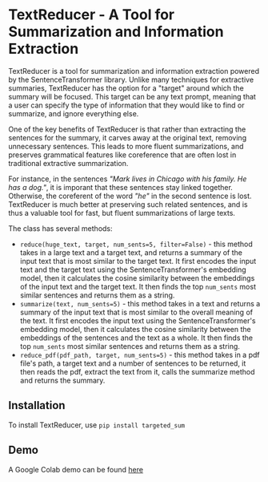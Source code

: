# TextReducer - A Tool for Summarization and Information Extraction
TextReducer is a tool for summarization and information extraction powered by the SentenceTransformer library. Unlike many techniques for extractive summaries, TextReducer has the option for a "target" around which the summary will be focused. This target can be any text prompt, meaning that a user can specify the type of information that they would like to find or summarize, and ignore everything else.

One of the key benefits of TextReducer is that rather than extracting the sentences for the summary, it carves away at the original text, removing unnecessary sentences. This leads to more fluent summarizations, and preserves grammatical features like coreference that are often lost in traditional extractive summarization. 

For instance, in the sentences *"Mark lives in Chicago with his family. He has a dog."*, it is imporant that these sentences stay linked together. Otherwise, the coreferent of the word *"he"* in the second sentence is lost. TextReducer is much better at preserving such related sentences, and is thus a valuable tool for fast, but fluent summarizations of large texts.

The class has several methods:
- `reduce(huge_text, target, num_sents=5, filter=False)` - this method takes in a large text and a target text, and returns a summary of the input text that is most similar to the target text. It first encodes the input text and the target text using the SentenceTransformer's embedding model, then it calculates the cosine similarity between the embeddings of the input text and the target text. It then finds the top `num_sents` most similar sentences and returns them as a string.
- `summarize(text, num_sents=5)` - this method takes in a text and returns a summary of the input text that is most similar to the overall meaning of the text. It first encodes the input text using the SentenceTransformer's embedding model, then it calculates the cosine similarity between the embeddings of the sentences and the text as a whole. It then finds the top `num_sents` most similar sentences and returns them as a string.
- `reduce_pdf(pdf_path, target, num_sents=5)` - this method takes in a pdf file's path, a target text and a number of sentences to be returned, it then reads the pdf, extract the text from it, calls the summarize method and returns the summary.

## Installation
To install TextReducer, use `pip install targeted_sum`

## Demo
A Google Colab demo can be found [here](https://colab.research.google.com/drive/1Bnl4e9JmFYoTSAF2FlBVPAUQ1lC0EpjE?usp=sharing)